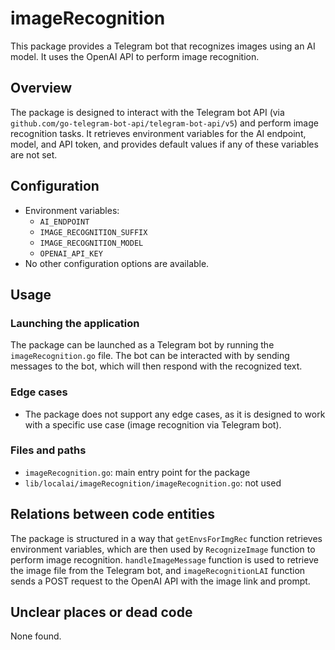 # imageRecognition

This package provides a Telegram bot that recognizes images using an AI model. It uses the OpenAI API to perform image recognition.

## Overview

The package is designed to interact with the Telegram bot API (via `github.com/go-telegram-bot-api/telegram-bot-api/v5`) and perform image recognition tasks. It retrieves environment variables for the AI endpoint, model, and API token, and provides default values if any of these variables are not set.

## Configuration

* Environment variables:
	+ `AI_ENDPOINT`
	+ `IMAGE_RECOGNITION_SUFFIX`
	+ `IMAGE_RECOGNITION_MODEL`
	+ `OPENAI_API_KEY`
* No other configuration options are available.

## Usage

### Launching the application

The package can be launched as a Telegram bot by running the `imageRecognition.go` file. The bot can be interacted with by sending messages to the bot, which will then respond with the recognized text.

### Edge cases

* The package does not support any edge cases, as it is designed to work with a specific use case (image recognition via Telegram bot).

### Files and paths

* `imageRecognition.go`: main entry point for the package
* `lib/localai/imageRecognition/imageRecognition.go`: not used

## Relations between code entities

The package is structured in a way that `getEnvsForImgRec` function retrieves environment variables, which are then used by `RecognizeImage` function to perform image recognition. `handleImageMessage` function is used to retrieve the image file from the Telegram bot, and `imageRecognitionLAI` function sends a POST request to the OpenAI API with the image link and prompt.

## Unclear places or dead code

None found.

